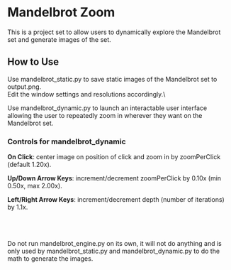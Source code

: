 # Mandelbrot Zoom

This is a project set to allow users to dynamically explore the Mandelbrot set and generate images of the set.

## How to Use

Use mandelbrot_static.py to save static images of the Mandelbrot set to output.png.\
Edit the window settings and resolutions accordingly.\

Use mandelbrot_dynamic.py to launch an interactable user interface allowing the user to repeatedly zoom in wherever they want on the Mandelbrot set. 

### Controls for mandelbrot_dynamic

**On Click**: center image on position of click and zoom in by zoomPerClick (default 1.20x).

**Up/Down Arrow Keys**: increment/decrement zoomPerClick by 0.10x (min 0.50x, max 2.00x).

**Left/Right Arrow Keys**: increment/decrement depth (number of iterations) by 1.1x.

\
\
\
Do not run mandelbrot_engine.py on its own, it will not do anything and is only used by mandelbrot_static.py and mandelbrot_dynamic.py to do the math to generate the images.